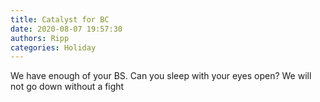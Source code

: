 ```yaml
---
title: Catalyst for BC
date: 2020-08-07 19:57:30
authors: Ripp
categories: Holiday
---
```


 We have enough of your BS.   Can you sleep with your eyes open?     We will not go down without a fight